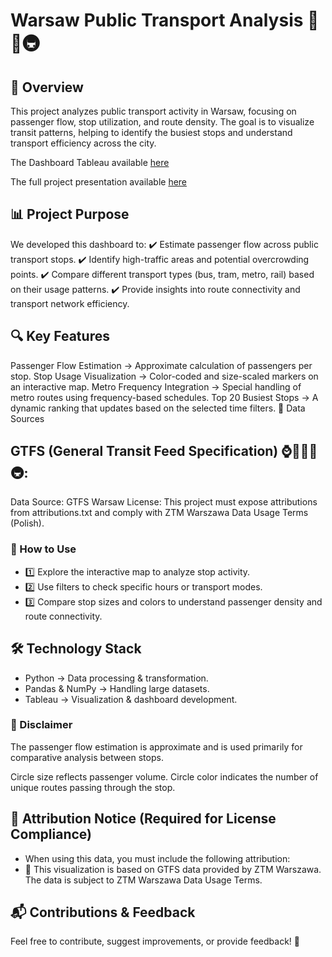 # Warsaw Public Transport Analysis 🚋🚌🚇
## 📍 Overview
This project analyzes public transport activity in Warsaw, focusing on passenger flow, stop utilization, and route density. The goal is to visualize transit patterns, helping to identify the busiest stops and understand transport efficiency across the city.

The Dashboard Tableau available [here](https://public.tableau.com/app/profile/alexandra.meshi/viz/WarszawPublicTransport/DashbordMapHours)

The full project presentation available [here](https://www.canva.com/design/DAGiV_N1I3k/I4cDxoalGCGOhZ8T7pz8iQ/edit?utm_content=DAGiV_N1I3k&utm_campaign=designshare&utm_medium=link2&utm_source=sharebutton)

## 📊 Project Purpose
We developed this dashboard to:
✔️ Estimate passenger flow across public transport stops.
✔️ Identify high-traffic areas and potential overcrowding points.
✔️ Compare different transport types (bus, tram, metro, rail) based on their usage patterns.
✔️ Provide insights into route connectivity and transport network efficiency.

## 🔍 Key Features

Passenger Flow Estimation → Approximate calculation of passengers per stop.
Stop Usage Visualization → Color-coded and size-scaled markers on an interactive map.
Metro Frequency Integration → Special handling of metro routes using frequency-based schedules.
Top 20 Busiest Stops → A dynamic ranking that updates based on the selected time filters.
📂 Data Sources

## GTFS (General Transit Feed Specification) ⌚🚌🚋🚆🚇:
Data Source: GTFS Warsaw
License: This project must expose attributions from attributions.txt and comply with ZTM Warszawa Data Usage Terms (Polish).
### 🚀 How to Use
* 1️⃣ Explore the interactive map to analyze stop activity.
* 2️⃣ Use filters to check specific hours or transport modes.
* 3️⃣ Compare stop sizes and colors to understand passenger density and route connectivity.

## 🛠 Technology Stack

* Python → Data processing & transformation.
* Pandas & NumPy → Handling large datasets.
* Tableau → Visualization & dashboard development.
### 📌 Disclaimer
The passenger flow estimation is approximate and is used primarily for comparative analysis between stops.

Circle size reflects passenger volume.
Circle color indicates the number of unique routes passing through the stop.
## 📢 Attribution Notice (Required for License Compliance)
* When using this data, you must include the following attribution:
* 📜 This visualization is based on GTFS data provided by ZTM Warszawa. The data is subject to ZTM Warszawa Data Usage Terms.

## 📬 Contributions & Feedback
Feel free to contribute, suggest improvements, or provide feedback! 🚀
